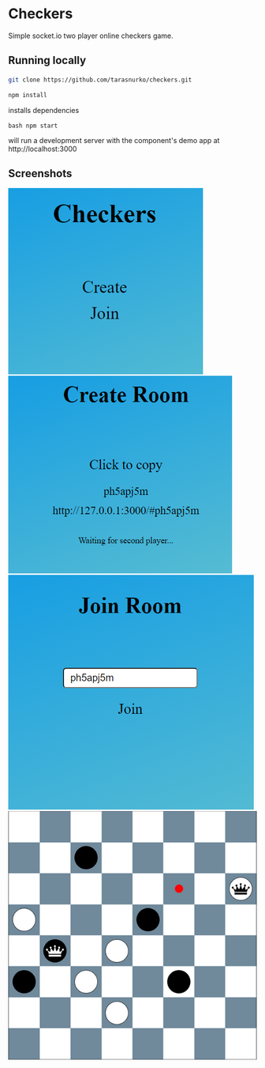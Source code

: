 # Checkers

Simple socket.io two player online checkers game.

## Running locally

```bash
git clone https://github.com/tarasnurko/checkers.git
```

```bash
npm install
```

installs dependencies

```
bash npm start
```

will run a development server with the component's demo app at http://localhost:3000

## Screenshots

![This is menu image](/public/img/menu.png)
![This is create image](/public/img/create.png)
![This is join image](/public/img/join.png)
![This is game image](/public/img/game.jpg)
